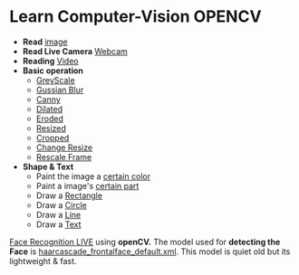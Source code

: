 # Learn Computer-Vision OPENCV

- **Read** [image](https://github.com/akhilsharmaa/Learn-OpenCV/blob/main/read.py#L3)
- **Read Live Camera** [Webcam](https://github.com/akhilsharmaa/Learn-OpenCV/blob/main/read.py#L3)
- **Reading** [Video](https://github.com/akhilsharmaa/Learn-OpenCV/blob/main/read.py#L3)
- **Basic operation**
  - [GreyScale](https://github.com/akhilsharmaa/Learn-OpenCV/blob/main/basics.py#L7)
  - [Gussian Blur](https://github.com/akhilsharmaa/Learn-OpenCV/blob/main/basics.py#L11)
  - [Canny](https://github.com/akhilsharmaa/Learn-OpenCV/blob/main/basics.py#L11)
  - [Dilated](https://github.com/akhilsharmaa/Learn-OpenCV/blob/main/basics.py#L19)
  - [Eroded](https://github.com/akhilsharmaa/Learn-OpenCV/blob/main/basics.py#L23)
  - [Resized](https://github.com/akhilsharmaa/Learn-OpenCV/blob/main/basics.py#L28)  
  - [Cropped](https://github.com/akhilsharmaa/Learn-OpenCV/blob/main/basics.py#L33)    
  - [Change Resize](https://github.com/akhilsharmaa/Learn-OpenCV/blob/main/basics.py#L10)    
  - [Rescale Frame](https://github.com/akhilsharmaa/Learn-OpenCV/blob/main/basics.py#L3)    
- **Shape & Text**
  - Paint the image a [certain color](https://github.com/akhilsharmaa/Learn-OpenCV/blob/main/shapes%26text.py#L11)
  - Paint a image's [certain part](https://github.com/akhilsharmaa/Learn-OpenCV/blob/main/shapes%26text.py#L14)  
  - Draw a [Rectangle](https://github.com/akhilsharmaa/Learn-OpenCV/blob/main/shapes%26text.py#L19)
  - Draw a [Circle](https://github.com/akhilsharmaa/Learn-OpenCV/blob/main/shapes%26text.py#L23) 
  - Draw a [Line](https://github.com/akhilsharmaa/Learn-OpenCV/blob/main/shapes%26text.py#L27)    
  - Draw a [Text](https://github.com/akhilsharmaa/Learn-OpenCV/blob/main/shapes%26text.py#L32)
  
<!-- ## Face Recognition LIVE 
<img width="699" alt="Screenshot 2023-02-22 at 12 26 40 PM" src="https://user-images.githubusercontent.com/74103314/220586493-bb065da6-e860-47fc-a1e7-942ff418b0b4.png"> -->

[Face Recognition LIVE](https://github.com/akhilsharmaa/Learn-OpenCV/blob/main/faceDetectionLive.py) using **openCV.** 
The model used for **detecting the Face** is [haarcascade_frontalface_default.xml](https://github.com/akhilsharmaa/Learn-OpenCV/blob/main/resources/haarcascade_frontalface_default.xml). This model is quiet old but its lightweight & fast.

